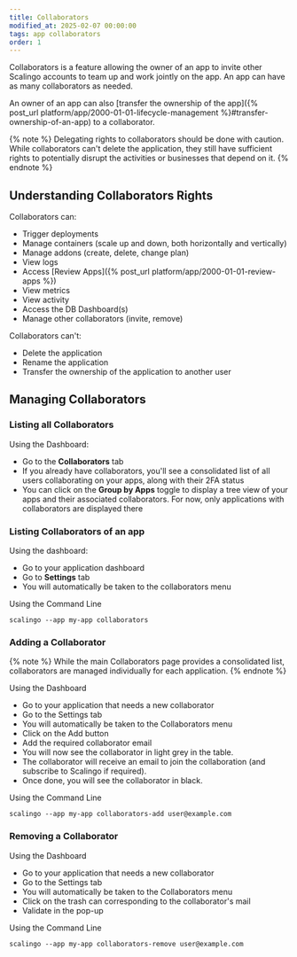 ```yaml
---
title: Collaborators
modified_at: 2025-02-07 00:00:00
tags: app collaborators
order: 1
---
```


Collaborators is a feature allowing the owner of an app to invite other Scalingo accounts to team up and work jointly on the app. An app can have as many collaborators as needed.

An owner of an app can also [transfer the ownership of the app]({% post_url platform/app/2000-01-01-lifecycle-management %}#transfer-ownership-of-an-app) to a collaborator.

{% note %}
Delegating rights to collaborators should be done with caution. While collaborators can't delete the application, they still have sufficient rights to potentially disrupt the activities or businesses that depend on it.
{% endnote %}

## Understanding Collaborators Rights

Collaborators can:

- Trigger deployments
- Manage containers (scale up and down, both horizontally and vertically)
- Manage addons (create, delete, change plan)
- View logs
- Access [Review Apps]({% post_url platform/app/2000-01-01-review-apps %})
- View metrics
- View activity
- Access the DB Dashboard(s)
- Manage other collaborators (invite, remove)

Collaborators can't:

- Delete the application
- Rename the application
- Transfer the ownership of the application to another user

## Managing Collaborators

### Listing all Collaborators

Using the Dashboard:
- Go to the **Collaborators** tab
- If you already have collaborators, you'll see a consolidated list of all users collaborating on your apps, along with their 2FA status
- You can click on the **Group by Apps** toggle to display a tree view of your apps and their associated collaborators. For now, only applications with collaborators are displayed there

### Listing Collaborators of an app

Using the dashboard:
- Go to your application dashboard
- Go to **Settings** tab
- You will automatically be taken to the collaborators menu

Using the Command Line
```shell
scalingo --app my-app collaborators
```

### Adding a Collaborator

{% note %}
While the main Collaborators page provides a consolidated list, collaborators are managed individually for each application.
{% endnote %}

Using the Dashboard

- Go to your application that needs a new collaborator
- Go to the Settings tab
- You will automatically be taken to the Collaborators menu
- Click on the Add button
- Add the required collaborator email
- You will now see the collaborator in light grey in the table.
- The collaborator will receive an email to join the collaboration (and subscribe to Scalingo if required).
- Once done, you will see the collaborator in black.

Using the Command Line

```shell
scalingo --app my-app collaborators-add user@example.com
```

### Removing a Collaborator

Using the Dashboard

- Go to your application that needs a new collaborator
- Go to the Settings tab
- You will automatically be taken to the Collaborators menu
- Click on the trash can corresponding to the collaborator's mail
- Validate in the pop-up

Using the Command Line

```shell
scalingo --app my-app collaborators-remove user@example.com
```
